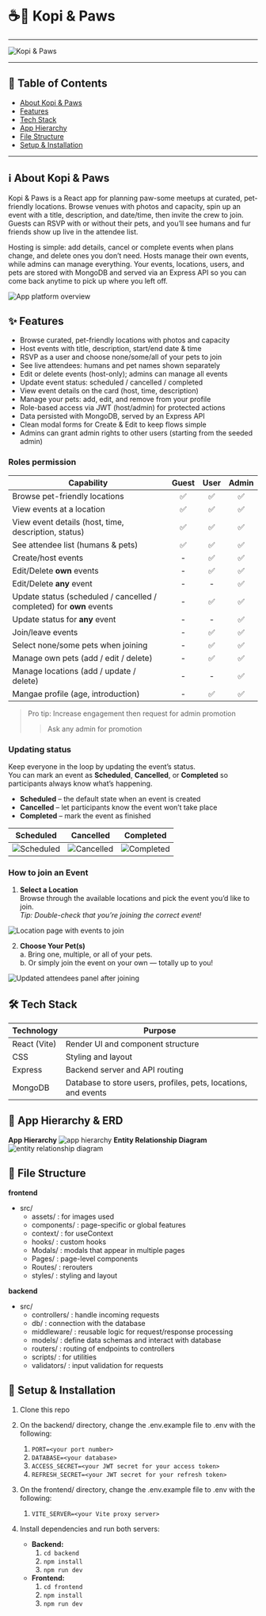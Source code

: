 # ☕️🐾 Kopi & Paws

---

![Kopi & Paws](/assets//kopi&paws.png)

---

## 📑 Table of Contents

- [About Kopi & Paws](https://github.com/chickenONsteak/ga-project-3?tab=readme-ov-file#%E2%84%B9%EF%B8%8F-about-kopi--paws)
- [Features](https://github.com/chickenONsteak/ga-project-3?tab=readme-ov-file#-features)
- [Tech Stack](https://github.com/chickenONsteak/ga-project-3?tab=readme-ov-file#-tech-stack)
- [App Hierarchy](https://github.com/chickenONsteak/ga-project-3?tab=readme-ov-file#-app-hierarchy--erd)
- [File Structure](https://github.com/chickenONsteak/ga-project-3?tab=readme-ov-file#-file-structure)
- [Setup & Installation](https://github.com/chickenONsteak/ga-project-3?tab=readme-ov-file#-setup--installation)

---

## ℹ️ About Kopi & Paws

Kopi & Paws is a React app for planning paw-some meetups at curated, pet-friendly locations. Browse venues with photos and capacity, spin up an event with a title, description, and date/time, then invite the crew to join. Guests can RSVP with or without their pets, and you’ll see humans and fur friends show up live in the attendee list.

Hosting is simple: add details, cancel or complete events when plans change, and delete ones you don’t need. Hosts manage their own events, while admins can manage everything. Your events, locations, users, and pets are stored with MongoDB and served via an Express API so you can come back anytime to pick up where you left off.

![App platform overview](/assets/platformOverview.png)

## ✨ Features

- Browse curated, pet-friendly locations with photos and capacity
- Host events with title, description, start/end date & time
- RSVP as a user and choose none/some/all of your pets to join
- See live attendees: humans and pet names shown separately
- Edit or delete events (host-only); admins can manage all events
- Update event status: scheduled / cancelled / completed
- View event details on the card (host, time, description)
- Manage your pets: add, edit, and remove from your profile
- Role-based access via JWT (host/admin) for protected actions
- Data persisted with MongoDB, served by an Express API
- Clean modal forms for Create & Edit to keep flows simple
- Admins can grant admin rights to other users (starting from the seeded admin)

### Roles permission

| Capability                                                           | Guest | User | Admin |
| -------------------------------------------------------------------- | :---: | :--: | :---: |
| Browse pet-friendly locations                                        |  ✅   |  ✅  |  ✅   |
| View events at a location                                            |  ✅   |  ✅  |  ✅   |
| View event details (host, time, description, status)                 |  ✅   |  ✅  |  ✅   |
| See attendee list (humans & pets)                                    |  ✅   |  ✅  |  ✅   |
| Create/host events                                                   |   -   |  ✅  |  ✅   |
| Edit/Delete **own** events                                           |   -   |  ✅  |  ✅   |
| Edit/Delete **any** event                                            |   -   |  -   |  ✅   |
| Update status (scheduled / cancelled / completed) for **own** events |   -   |  ✅  |  ✅   |
| Update status for **any** event                                      |   -   |  -   |  ✅   |
| Join/leave events                                                    |   -   |  ✅  |  ✅   |
| Select none/some pets when joining                                   |   -   |  ✅  |  ✅   |
| Manage own pets (add / edit / delete)                                |   -   |  ✅  |  ✅   |
| Manage locations (add / update / delete)                             |   -   |  -   |  ✅   |
| Mangae profile (age, introduction)                                   |   -   |  ✅  |  ✅   |

> Pro tip: Increase engagement then request for admin promotion
>
> > Ask any admin for promotion

### Updating status

Keep everyone in the loop by updating the event’s status.  
You can mark an event as **Scheduled**, **Cancelled**, or **Completed** so participants always know what’s happening.

- **Scheduled** – the default state when an event is created
- **Cancelled** – let participants know the event won’t take place
- **Completed** – mark the event as finished

| Scheduled                                 | Cancelled                                 | Completed                                 |
| ----------------------------------------- | ----------------------------------------- | ----------------------------------------- |
| ![Scheduled](/assets/scheduledStatus.png) | ![Cancelled](/assets/cancelledStatus.png) | ![Completed](/assets/completedStatus.png) |

### How to join an Event

1. **Select a Location**  
   Browse through the available locations and pick the event you’d like to join.  
   _Tip: Double-check that you’re joining the correct event!_

![Location page with events to join](/assets/joiningEvent.png)

2. **Choose Your Pet(s)**  
   a. Bring one, multiple, or all of your pets.  
   b. Or simply join the event on your own — totally up to you!

![Updated attendees panel after joining](/assets/attendeesPanel.png)

## 🛠 Tech Stack

| Technology   | Purpose                                                        |
| ------------ | -------------------------------------------------------------- |
| React (Vite) | Render UI and component structure                              |
| CSS          | Styling and layout                                             |
| Express      | Backend server and API routing                                 |
| MongoDB      | Database to store users, profiles, pets, locations, and events |

## 🪾 App Hierarchy & ERD

**App Hierarchy**
![app hierarchy](/assets/appHierarchy.png)
**Entity Relationship Diagram**
![entity relationship diagram](/assets/ERD.png)

## 📂 File Structure

**frontend**

- src/
  - assets/ : for images used
  - components/ : page-specific or global features
  - context/ : for useContext
  - hooks/ : custom hooks
  - Modals/ : modals that appear in multiple pages
  - Pages/ : page-level components
  - Routes/ : rerouters
  - styles/ : styling and layout

**backend**

- src/
  - controllers/ : handle incoming requests
  - db/ : connection with the database
  - middleware/ : reusable logic for request/response processing
  - models/ : define data schemas and interact with database
  - routers/ : routing of endpoints to controllers
  - scripts/ : for utilities
  - validators/ : input validation for requests

## 🚀 Setup & Installation

1. Clone this repo
2. On the backend/ directory, change the .env.example file to .env with the following:

   1. `PORT=<your port number>`
   2. `DATABASE=<your database>`
   3. `ACCESS_SECRET=<your JWT secret for your access token>`
   4. `REFRESH_SECRET=<your JWT secret for your refresh token>`

3. On the frontend/ directory, change the .env.example file to .env with the following:

   1. `VITE_SERVER=<your Vite proxy server>`

4. Install dependencies and run both servers:
   - **Backend:**
     1. `cd backend`
     2. `npm install`
     3. `npm run dev`
   - **Frontend:**
     1. `cd frontend`
     2. `npm install`
     3. `npm run dev`
